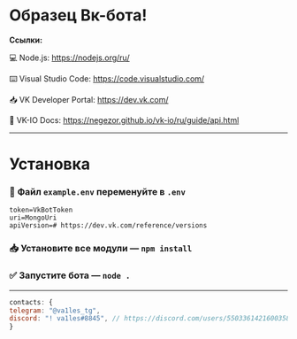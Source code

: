 # Образец Вк-бота!

**Ссылки:**

💻 Node.js: https://nodejs.org/ru/

⌨️ Visual Studio Code: https://code.visualstudio.com/

📥 VK Developer Portal: https://dev.vk.com/

📑 VK-IO Docs: https://negezor.github.io/vk-io/ru/guide/api.html

---
# Установка
### 📨 **Файл** `example.env` переменуйте в `.env`
```Shell
token=VkBotToken
uri=MongoUri
apiVersion=# https://dev.vk.com/reference/versions
```

### 📥 Установите все модули — `npm install`

### ✅ Запустите бота — `node .`
---
```js
contacts: {
telegram: "@va1les_tg",
discord: "! va1les#8845", // https://discord.com/users/550336142160035840
}
```
